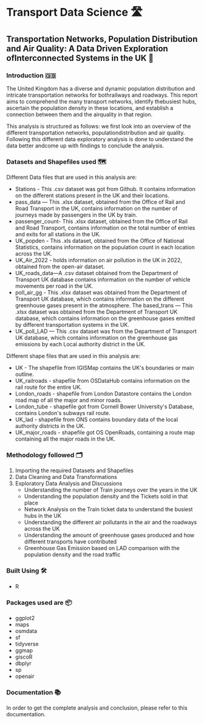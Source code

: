 # Transport Data Science 🛣️

## Transportation Networks, Population Distribution and Air Quality: A Data Driven Exploration ofInterconnected Systems in the UK  🚂

### Introduction 🇬🇧
The United Kingdom has a diverse and dynamic population distribution and intricate transportation networks for bothrailways and roadways. This report aims to comprehend the many transport networks, identify thebusiest hubs, ascertain the population density in these locations, and establish a connection between them and the airquality in that region.

This analysis is structured as follows: we first look into an overview of the different transportation networks, populationdistribution and air quality. Following this different data exploratory analysis is done to understand the data better andcome up with findings to conclude the analysis.

### Datasets and Shapefiles used 🗺️
Different Data files that are used in this analysis are:
- Stations - This .csv dataset was got from Github. It contains information on the different stations present in the UK and their locations. 
- pass_data — This .xlsx dataset, obtained from the Office of Rail and Road Transport in the UK, contains information on the number of journeys made by passengers in the UK by train. 
- passenger_count- This .xlsx dataset, obtained from the Office of Rail and Road Transport, contains information on the total number of entries and exits for all stations in the UK.
- UK_popden - This .xls dataset, obtained from the Office of National Statistics, contains information on the population count in each location across the UK. 
- UK_Air_2022 - holds information on air pollution in the UK in 2022, obtained from the open-air dataset.
- UK_roads_data—A .csv dataset obtained from the Department of Transport UK database contains information on the number of vehicle movements per road in the UK. 
- poll_air_gg  - This .xlsx dataset was obtained from the Department of Transport UK database, which contains information on the different greenhouse gases present in the atmosphere. 
The based_trans — This .xlsx dataset was obtained from the Department of Transport UK database, which contains information on the greenhouse gases emitted by different transportation systems in the UK. 
- UK_poll_LAD — This .csv dataset was from the Department of Transport UK database, which contains information on the greenhouse gas emissions by each Local authority district in the UK.

Different shape files that are used in this analysis are:
- UK - The shapefile from IGISMap contains the UK's boundaries or main outline. 
- UK_railroads - shapefile from OSDataHub contains information on the rail route for the entire UK. 
- London_roads - shapefile from London Datastore contains the London road map of all the major and minor roads. 
- London_tube - shapefile got from Cornell Bower University's Database, contains London's subways rail route.
- UK_lad - shapefile from ONS contains boundary data of the local authority districts in the UK. 
- UK_major_roads - shapefile got OS OpenRoads, containing a route map containing all the major roads in the UK.

### Methodology followed 🗂️
1. Importing the required Datasets and Shapefiles
2. Data Cleaning and Data Transformations
3. Exploratory Data Analysis and Discussions
   * Understanding the number of Train journeys over the years in the UK
   * Understanding the population density and the Tickets sold in that place
   * Network Analysis on the Train ticket data to understand the busiest hubs in the UK
   * Understanding the different air pollutants in the air and the roadways across the UK
   * Understanding the amount of greenhouse gases produced and how different transports have contributed
   * Greenhouse Gas Emission based on LAD comparison with the population density and the road traffic

### Built Using 🛠️
* R

### Packages used are 📦
* ggplot2
* maps
* osmdata
* sf
* tidyverse
* ggmap
* giscoR
* dbplyr
* sp
* openair

### Documentation 📚
In order to get the complete analysis and conclusion, please refer to this documentation.
